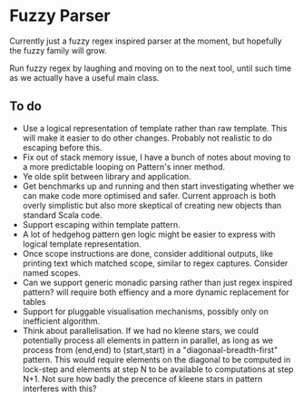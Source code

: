 Fuzzy Parser
============

Currently just a fuzzy regex inspired parser at the moment, but hopefully the
fuzzy family will grow.

Run fuzzy regex by laughing and moving on to the next tool, until such time as
we actually have a useful main class.

To do
-----

- Use a logical representation of template rather than raw template. This will
  make it easier to do other changes. Probably not realistic to do escaping
  before this.
- Fix out of stack memory issue, I have a bunch of notes about moving to a
  more predictable looping on Pattern's inner method.
- Ye olde split between library and application.
- Get benchmarks up and running and then start investigating whether we can
  make code more optimised and safer. Current approach is both overly
  simplistic but also more skeptical of creating new objects than standard
  Scala code.
- Support escaping within template pattern.
- A lot of hedgehog pattern gen logic might be easier to express with logical
  template representation.
- Once scope instructions are done, consider additional outputs, like printing
  text which matched scope, similar to regex captures. Consider named scopes.
- Can we support generic monadic parsing rather than just regex inspired
  pattern?  will require both effiency and a more dynamic replacement for
  tables
- Support for pluggable visualisation mechanisms, possibly only on inefficient
  algorithm.
- Think about parallelisation. If we had no kleene stars, we could potentially
  process all elements in pattern in parallel, as long as we process from
  (end,end) to (start,start) in a "diagonaal-breadth-first" pattern. This would
  require elements on the diagonal to be computed in lock-step and elements at
  step N to be available to computations at step N+1. Not sure how badly the
  precence of kleene stars in pattern interferes with this?

